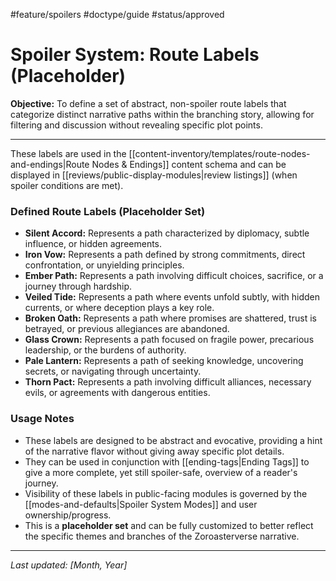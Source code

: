 #feature/spoilers #doctype/guide #status/approved

# Spoiler System: Route Labels (Placeholder)

**Objective:** To define a set of abstract, non-spoiler route labels that categorize distinct narrative paths within the branching story, allowing for filtering and discussion without revealing specific plot points.

---

These labels are used in the [[content-inventory/templates/route-nodes-and-endings|Route Nodes & Endings]] content schema and can be displayed in [[reviews/public-display-modules|review listings]] (when spoiler conditions are met).

### Defined Route Labels (Placeholder Set)

*   **Silent Accord:** Represents a path characterized by diplomacy, subtle influence, or hidden agreements.
*   **Iron Vow:** Represents a path defined by strong commitments, direct confrontation, or unyielding principles.
*   **Ember Path:** Represents a path involving difficult choices, sacrifice, or a journey through hardship.
*   **Veiled Tide:** Represents a path where events unfold subtly, with hidden currents, or where deception plays a key role.
*   **Broken Oath:** Represents a path where promises are shattered, trust is betrayed, or previous allegiances are abandoned.
*   **Glass Crown:** Represents a path focused on fragile power, precarious leadership, or the burdens of authority.
*   **Pale Lantern:** Represents a path of seeking knowledge, uncovering secrets, or navigating through uncertainty.
*   **Thorn Pact:** Represents a path involving difficult alliances, necessary evils, or agreements with dangerous entities.

### Usage Notes

*   These labels are designed to be abstract and evocative, providing a hint of the narrative flavor without giving away specific plot details.
*   They can be used in conjunction with [[ending-tags|Ending Tags]] to give a more complete, yet still spoiler-safe, overview of a reader's journey.
*   Visibility of these labels in public-facing modules is governed by the [[modes-and-defaults|Spoiler System Modes]] and user ownership/progress.
*   This is a **placeholder set** and can be fully customized to better reflect the specific themes and branches of the Zoroasterverse narrative.

---

*Last updated: [Month, Year]*